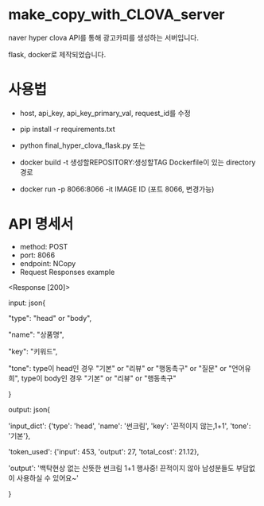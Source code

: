 # make_copy_with_CLOVA_server

naver hyper clova API를 통해 광고카피를 생성하는 서버입니다.

flask, docker로 제작되었습니다.

# 사용법

- host, api_key, api_key_primary_val, request_id를 수정

- pip install -r requirements.txt
- python final_hyper_clova_flask.py
또는
- docker build -t 생성할REPOSITORY:생성할TAG Dockerfile이 있는 directory경로
- docker run -p 8066:8066 -it IMAGE ID (포트 8066, 변경가능)

# API 명세서
 - method: POST
 - port: 8066
 - endpoint: NCopy
 - Request Responses example

<Response [200]>

input: json{

"type": "head" or "body",

"name": "상품명",

"key": "키워드",

"tone": type이 head인 경우 "기본" or "리뷰" or "행동촉구" or "질문" or "언어유희", type이 body인 경우 "기본" or "리뷰" or "행동촉구"

}

output: json{

'input_dict': {'type': 'head', 'name': '썬크림', 'key': '끈적이지 않는,1+1', 'tone': '기본'},

'token_used': {'input': 453, 'output': 27, 'total_cost': 21.12},

'output': '백탁현상 없는 산뜻한 썬크림 1+1 행사중! 끈적이지 않아 남성분들도 부담없이 사용하실 수 있어요~'

}
